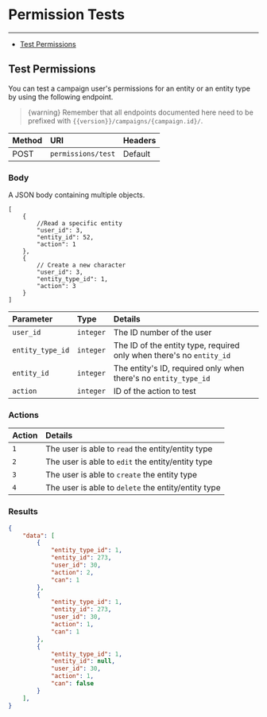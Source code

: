 # Permission Tests

---

- [Test Permissions](#test-permissions)


<a name="test-permissions"></a>
## Test Permissions

You can test a campaign user's permissions for an entity or an entity type by using the following endpoint.

> {warning} Remember that all endpoints documented here need to be prefixed with `{{version}}/campaigns/{campaign.id}/`.


| Method | URI | Headers |
| :- |   :-   |  :-  |
| POST | `permissions/test` | Default |


### Body

A JSON body containing multiple objects.

```
[
    {
        //Read a specific entity
        "user_id": 3,
        "entity_id": 52,
        "action": 1
    },
    {
        // Create a new character
        "user_id": 3,
        "entity_type_id": 1,
        "action": 3
    }
]
```

| Parameter | Type | Details |
| :- |   :-   |  :-  |
| `user_id` | `integer` | The ID number of the user |
| `entity_type_id` | `integer` | The ID of the entity type, required only when there's no `entity_id` |
| `entity_id` | `integer` | The entity's ID, required only when there's no `entity_type_id` |
| `action` | `integer` | ID of the action to test |

### Actions

| Action | Details |
| :- |  :-  |
| `1` | The user is able to `read` the entity/entity type  |
| `2` | The user is able to `edit` the entity/entity type  |
| `3` | The user is able to `create` the entity type |
| `4` | The user is able to `delete` the entity/entity type |


### Results

```json
{
    "data": [
        {
            "entity_type_id": 1,
            "entity_id": 273,
            "user_id": 30,
            "action": 2,
            "can": 1
        },
        {
            "entity_type_id": 1,
            "entity_id": 273,
            "user_id": 30,
            "action": 1,
            "can": 1
        },
        {
            "entity_type_id": 1,
            "entity_id": null,
            "user_id": 30,
            "action": 1,
            "can": false
        }
    ],
}
```
